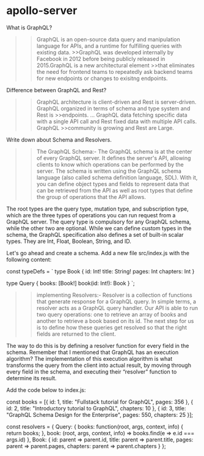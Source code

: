 # apollo-server
What is GraphQL?
>>GraphQL is an open-source data query and manipulation language for APIs, and a runtime for fulfilling queries with existing   data. >>GraphQL was developed internally by Facebook in 2012 before being publicly released in 2015.GraphQL is a new architectural element >>that eliminates the need for frontend teams to repeatedly ask backend teams for new endpoints or changes to exisitng endpoints.

Difference between GraphQL and Rest?
>> GraphQL architecture is client-driven and Rest is server-driven. GraphQL organized in terms of schema and type system and Rest is >>endpoints. ... GraphQL data fetching specific data with a single API call and Rest fixed data with multiple API calls. GraphQL >>community is growing and Rest are Large.

Write down about Schema and Resolvers.
>> The GraphQL Schema:-
The GraphQL schema is at the center of every GraphQL server. It defines the server's API, allowing clients to know which operations can be performed by the server. The schema is written using the GraphQL schema language (also called schema definition language, SDL). With it, you can define object types and fields to represent data that can be retrieved from the API as well as root types that define the group of operations that the API allows.

The root types are the query type, mutation type, and subscription type, which are the three types of operations you can run request from a GraphQL server. The query type is compulsory for any GraphQL schema, while the other two are optional. While we can define custom types in the schema, the GraphQL specification also defines a set of built-in scalar types. They are Int, Float, Boolean, String, and ID.

Let's go ahead and create a schema. Add a new file src/index.js with the following content:

const typeDefs = `
  type Book {
    id: Int!
    title: String!
    pages: Int
    chapters: Int
  }

  type Query {
    books: [Book!]
    book(id: Int!): Book
  }
`;

>>implementing Resolvers:-
Resolver is a collection of functions that generate response for a GraphQL query. In simple terms, a resolver acts as a GraphQL query handler.
Our API is able to run two query operations: one to retrieve an array of books and another to retrieve a book based on its id. The next step for us is to define how these queries get resolved so that the right fields are returned to the client.

The way to do this is by defining a resolver function for every field in the schema. Remember that I mentioned that GraphQL has an execution algorithm? The implementation of this execution algorithm is what transforms the query from the client into actual result, by moving through every field in the schema, and executing their “resolver” function to determine its result.

Add the code below to index.js:

const books = [{
  id: 1,
  title: "Fullstack tutorial for GraphQL",
  pages: 356
}, {
  id: 2,
  title: "Introductory tutorial to GraphQL",
  chapters: 10
}, {
  id: 3,
  title: "GraphQL Schema Design for the Enterprise",
  pages: 550,
  chapters: 25
}];

const resolvers = {
  Query: {
    books: function(root, args, context, info) {
      return books;
    },
    book: (root, args, context, info) => books.find(e => e.id === args.id)
  },
  Book: {
    id: parent => parent.id,
    title: parent => parent.title,
    pages: parent => parent.pages,
    chapters: parent => parent.chapters
  }
};



